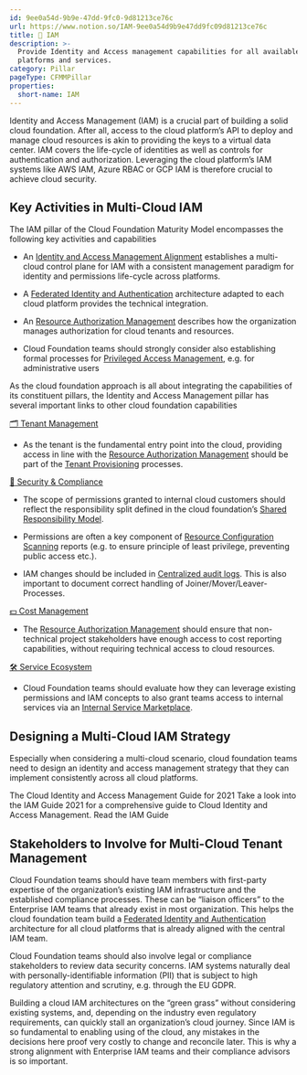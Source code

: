 ```yaml
---
id: 9ee0a54d-9b9e-47dd-9fc0-9d81213ce76c
url: https://www.notion.so/IAM-9ee0a54d9b9e47dd9fc09d81213ce76c
title: 🔐 IAM
description: >-
  Provide Identity and Access management capabilities for all available cloud
  platforms and services.
category: Pillar
pageType: CFMMPillar
properties:
  short-name: IAM
---
```


Identity and Access Management (IAM) is a crucial part of building a solid cloud foundation. After all, access to the cloud platform’s API to deploy and manage cloud resources is akin to providing the keys to a virtual data center. IAM covers the life-cycle of identities as well as controls for authentication and authorization. Leveraging the cloud platform’s IAM systems like AWS IAM, Azure RBAC or GCP IAM is therefore crucial to achieve cloud security.

## Key Activities in Multi-Cloud IAM

The IAM pillar of the Cloud Foundation Maturity Model encompasses the following key activities and capabilities

- An [Identity and Access Management Alignment](./identity-and-access-management-alignment.md) establishes a multi-cloud control plane for IAM with a consistent management paradigm for identity and permissions life-cycle across platforms.

- A [Federated Identity and Authentication](./federated-identity-and-authentication.md) architecture adapted to each cloud platform provides the technical integration.

- An [Resource Authorization Management](./resource-authorization-management.md) describes how the organization manages authorization for cloud tenants and resources. 

- Cloud Foundation teams should strongly consider also establishing formal processes for [Privileged Access Management](./privileged-access-management.md), e.g. for administrative users

As the cloud foundation approach is all about integrating the capabilities of its constituent pillars, the Identity and Access Management pillar has several important links to other cloud foundation capabilities

[🗂 Tenant Management](../tenant-management/readme.md) 

- As the tenant is the fundamental entry point into the cloud, providing access in line with the [Resource Authorization Management](./resource-authorization-management.md) should be part of the [Tenant Provisioning](../tenant-management/tenant-provisioning.md) processes.

[🔖 Security & Compliance](../security-and-compliance/readme.md) 

- The scope of permissions granted to internal cloud customers should reflect the responsibility split defined in the cloud foundation’s [Shared Responsibility Model](../security-and-compliance/shared-responsibility-model.md).

- Permissions are often a key component of [Resource Configuration Scanning](../security-and-compliance/resource-configuration-scanning.md) reports (e.g. to ensure principle of least privilege, preventing public access etc.).

- IAM changes should be included in [Centralized audit logs](../security-and-compliance/centralized-audit-logs.md). This is also important to document correct handling of Joiner/Mover/Leaver-Processes.

[💵 Cost Management](../cost-management/readme.md) 

- The [Resource Authorization Management](./resource-authorization-management.md) should ensure that non-technical project stakeholders have enough access to cost reporting capabilities, without requiring technical access to cloud resources.

[🛠 Service Ecosystem](../service-ecosystem/readme.md) 

- Cloud Foundation teams should evaluate how they can leverage existing permissions and IAM concepts to also grant teams access to internal services via an [Internal Service Marketplace](../service-ecosystem/internal-service-marketplace.md).

## Designing a Multi-Cloud IAM Strategy

Especially when considering a multi-cloud scenario, cloud foundation teams need to design an identity and access management strategy that they can implement consistently across all cloud platforms. 

<!--notion-markdown-cms:raw-->
<CallToAction>
  <CtaHeader>The Cloud Identity and Access Management Guide for 2021</CtaHeader>
  <CtaText>Take a look into the IAM Guide 2021 for a comprehensive guide to Cloud Identity and Access Management.</CtaText>
  <CtaButton class="btn-primary" url="https://www.meshcloud.io/2021/01/19/the-cloud-identity-and-access-management-guide-for-2021/">Read the IAM Guide</CtaButton>
</CallToAction>

## Stakeholders to Involve for Multi-Cloud Tenant Management

Cloud Foundation teams should have team members with first-party expertise of the organization’s existing IAM infrastructure and the established compliance processes. These can be “liaison officers” to the Enterprise IAM teams that already exist in most organization. This helps the cloud foundation team build a [Federated Identity and Authentication](./federated-identity-and-authentication.md) architecture for all cloud platforms that is already aligned with the central IAM team. 

Cloud Foundation teams should also involve legal or compliance stakeholders to review data security concerns. IAM systems naturally deal with personally-identifiable information (PII) that is subject to high regulatory attention and scrutiny, e.g. through the EU GDPR.

Building a cloud IAM architectures on the “green grass” without considering existing systems, and, depending on the industry even regulatory requirements, can quickly stall an organization’s cloud journey. Since IAM is so fundamental to enabling using of the cloud, any mistakes in the decisions here proof very costly to change and reconcile later. This is why a strong alignment with Enterprise IAM teams and their compliance advisors is so important.